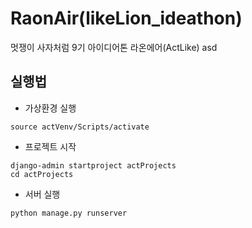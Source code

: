 # RaonAir(likeLion_ideathon)
멋쟁이 사자처럼 9기 아이디어톤 라온에어(ActLike)
asd
## 실행법
- 가상환경 실행
```
source actVenv/Scripts/activate
```
- 프로젝트 시작
```
django-admin startproject actProjects
cd actProjects
```
- 서버 실행
```
python manage.py runserver
```
